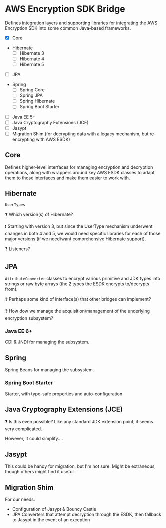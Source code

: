 # AWS Encryption SDK Bridge

Defines integration layers and supporting libraries for integrating the AWS
Encryption SDK into some common Java-based frameworks.

- [x] Core
- Hibernate
    - [ ] Hibernate 3
    - [ ] Hibernate 4
    - [ ] Hibernate 5
- [ ] JPA
- Spring
    - [ ] Spring Core
    - [ ] Spring JPA
    - [ ] Spring Hibernate
    - [ ] Spring Boot Starter
- [ ] Java EE 5+
- [ ] Java Cryptography Extensions (JCE)
- [ ] Jasypt
- [ ] Migration Shim (for decrypting data with a legacy mechanism, but
      re-encrypting with AWS ESDK)

## Core

Defines higher-level interfaces for managing encryption and decryption
operations, along with wrappers around key AWS ESDK classes to adapt them to
those interfaces and make them easier to work with.

## Hibernate

`UserTypes`

:question: Which version(s) of Hibernate?

:exclamation: Starting with version 3, but since the UserType mechanism
underwent changes in both 4 and 5, we would need specific libraries for each of
those major versions (if we need/want comprehensive Hibernate support).

:question: Listeners?

## JPA

`AttributeConverter` classes to encrypt various primitive and JDK types into
strings or raw byte arrays (the 2 types the ESDK encrypts to/decrypts from).

:question: Perhaps some kind of interface(s) that other bridges can implement?

:question: How dow we manage the acquisition/management of the underlying
encryption subsystem?

### Java EE 6+

CDI & JNDI for managing the subsystem.

## Spring

Spring Beans for managing the subsystem.

### Spring Boot Starter

Starter, with type-safe properties and auto-configuration

## Java Cryptography Extensions (JCE)

:question: Is this even possible? Like any standard JDK extension point, it
seems very complicated.

However, it could simplify....

## Jasypt

This could be handy for migration, but I'm not sure. Might be extraneous, though
others might find it useful.

## Migration Shim

For our needs:

- Configuration of Jasypt & Bouncy Castle
- JPA Converters that attempt decryption through the ESDK, then fallback to
  Jasypt in the event of an exception
